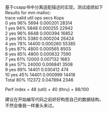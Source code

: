 基于csapp书中分离适配描述的实现，测试成绩如下  
Results for mm malloc:  
trace  valid  util     ops      secs  Kops  
 0       yes   96%    5694  0.000201 28314  
 1       yes   94%    5848  0.000255 22942  
 2       yes   96%    6648  0.000394 16852  
 3       yes   95%    5380  0.000204 26424  
 4       yes   78%   14400  0.000260 55385  
 5       yes   87%    4800  0.000565  8503  
 6       yes   85%    4800  0.000632  7590  
 7       yes   61%   12000  0.007132  1683  
 8       yes   57%   24000  0.006841  3508  
 9       yes   89%   14401  0.030412   474  
10       yes   45%   14401  0.000999 14418  
Total          80%  112372  0.047894  2346  

Perf index = 48 (util) + 40 (thru) = 88/100  

建议在开始编写代码之前好好构思自己的数据结构，  
不然会像我一样重头来过。

